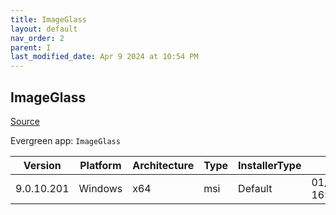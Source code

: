```yaml
---
title: ImageGlass
layout: default
nav_order: 2
parent: I
last_modified_date: Apr 9 2024 at 10:54 PM
---
```


## ImageGlass

[Source](https://imageglass.org/)

Evergreen app: `ImageGlass`

| Version    | Platform | Architecture | Type | InstallerType | Date                | Size     | URI                                                                                                                                                                                                |
| ---------- | -------- | ------------ | ---- | ------------- | ------------------- | -------- | -------------------------------------------------------------------------------------------------------------------------------------------------------------------------------------------------- |
| 9.0.10.201 | Windows  | x64          | msi  | Default       | 01/30/2024 16:26:06 | 29947904 | [https://github.com/d2phap/ImageGlass/releases/download/9.0.10.201/ImageGlass_9.0.10.201_x64.msi](https://github.com/d2phap/ImageGlass/releases/download/9.0.10.201/ImageGlass_9.0.10.201_x64.msi) |
